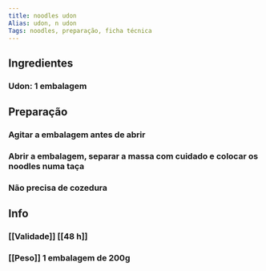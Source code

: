 ```yaml
---
title: noodles udon
Alias: udon, n udon
Tags: noodles, preparação, ficha técnica
---
```


## Ingredientes
### Udon: 1 embalagem
## Preparação
### Agitar a embalagem antes de abrir
### Abrir a embalagem, separar a massa com cuidado e colocar os noodles numa taça
### Não precisa de cozedura
## Info
### [[Validade]] [[48 h]]
### [[Peso]] 1 embalagem de 200g
